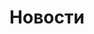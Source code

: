---
layout: post-index
permalink: /news/
title: Новости
tagline: A List of Posts
tags: [blog, graphic design]
---